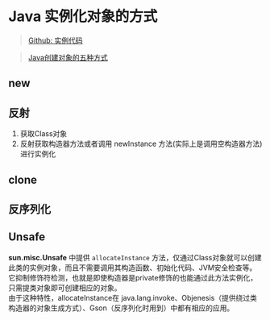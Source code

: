 # Java 实例化对象的方式
> [Github: 实例代码](https://github.com/kuangcp/JavaBase/blob/master/class/src/test/java/com/github/kuangcp/instantiation/InstantiationAndConstructorTest.java)

> [Java创建对象的五种方式](https://juejin.im/post/5d44530a6fb9a06aed7103bd)

## new
## 反射
1. 获取Class对象
1. 反射获取构造器方法或者调用 newInstance 方法(实际上是调用空构造器方法) 进行实例化

## clone

## 反序列化

## Unsafe
**sun.misc.Unsafe** 中提供 `allocateInstance` 方法，仅通过Class对象就可以创建此类的实例对象，而且不需要调用其构造函数、初始化代码、JVM安全检查等。  
它抑制修饰符检测，也就是即使构造器是private修饰的也能通过此方法实例化，只需提类对象即可创建相应的对象。  
由于这种特性，allocateInstance在 java.lang.invoke、Objenesis（提供绕过类构造器的对象生成方式）、Gson（反序列化时用到）中都有相应的应用。
